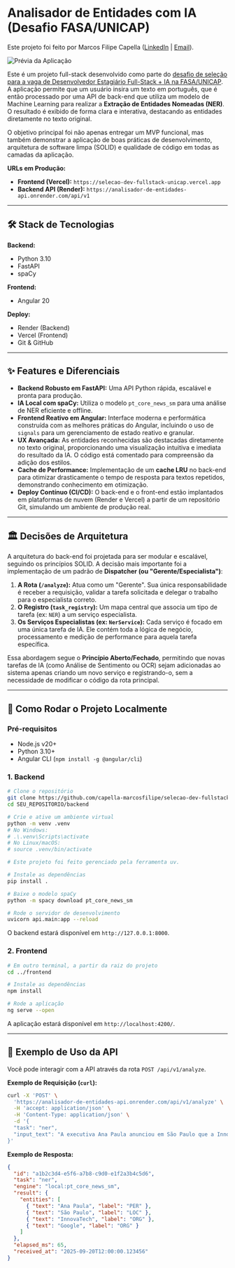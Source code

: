 # Analisador de Entidades com IA (Desafio FASA/UNICAP)

Este projeto foi feito por Marcos Filipe Capella ([LinkedIn](https://linkedin.com/in/capella-marcosfilipe) | [Email](mailto:marcosfilipe.gc@gmail.com)).

![Prévia da Aplicação](https://i.imgur.com/BfKXYGs.png)

Este é um projeto full-stack desenvolvido como parte do [desafio de seleção para a vaga de Desenvolvedor Estagiário Full-Stack + IA na FASA/UNICAP](https://github.com/FASA-UNICAP/selecao-dev-fullstack-ia-2025-09/). A aplicação permite que um usuário insira um texto em português, que é então processado por uma API de back-end que utiliza um modelo de Machine Learning para realizar a **Extração de Entidades Nomeadas (NER)**. O resultado é exibido de forma clara e interativa, destacando as entidades diretamente no texto original.

O objetivo principal foi não apenas entregar um MVP funcional, mas também demonstrar a aplicação de boas práticas de desenvolvimento, arquitetura de software limpa (SOLID) e qualidade de código em todas as camadas da aplicação.

**URLs em Produção:**
-   **Frontend (Vercel):** `https://selecao-dev-fullstack-unicap.vercel.app`
-   **Backend API (Render):** `https://analisador-de-entidades-api.onrender.com/api/v1`

---

## 🛠️ Stack de Tecnologias

**Backend:**
-   Python 3.10
-   FastAPI
-   spaCy

**Frontend:**
-   Angular 20

**Deploy:**
-   Render (Backend)
-   Vercel (Frontend)
-   Git & GitHub

---

## ✨ Features e Diferenciais

-   **Backend Robusto em FastAPI:** Uma API Python rápida, escalável e pronta para produção.
-   **IA Local com spaCy:** Utiliza o modelo `pt_core_news_sm` para uma análise de NER eficiente e offline.
-   **Frontend Reativo em Angular:** Interface moderna e performática construída com as melhores práticas do Angular, incluindo o uso de `signals` para um gerenciamento de estado reativo e granular.
-   **UX Avançada:** As entidades reconhecidas são destacadas diretamente no texto original, proporcionando uma visualização intuitiva e imediata do resultado da IA. O código está comentado para compreensão da adição dos estilos.
-   **Cache de Performance:** Implementação de um **cache LRU** no back-end para otimizar drasticamente o tempo de resposta para textos repetidos, demonstrando conhecimento em otimização.
-   **Deploy Contínuo (CI/CD):** O back-end e o front-end estão implantados em plataformas de nuvem (Render e Vercel) a partir de um repositório Git, simulando um ambiente de produção real.

---

## 🏛️ Decisões de Arquitetura

A arquitetura do back-end foi projetada para ser modular e escalável, seguindo os princípios SOLID. A decisão mais importante foi a implementação de um padrão de **Dispatcher (ou "Gerente/Especialista")**:

1.  **A Rota (`/analyze`):** Atua como um "Gerente". Sua única responsabilidade é receber a requisição, validar a tarefa solicitada e delegar o trabalho para o especialista correto.
2.  **O Registro (`task_registry`):** Um mapa central que associa um tipo de tarefa (ex: `NER`) a um serviço especialista.
3.  **Os Serviços Especialistas (ex: `NerService`):** Cada serviço é focado em uma única tarefa de IA. Ele contém toda a lógica de negócio, processamento e medição de performance para aquela tarefa específica.

Essa abordagem segue o **Princípio Aberto/Fechado**, permitindo que novas tarefas de IA (como Análise de Sentimento ou OCR) sejam adicionadas ao sistema apenas criando um novo serviço e registrando-o, sem a necessidade de modificar o código da rota principal.

---

## 🚀 Como Rodar o Projeto Localmente

### Pré-requisitos
-   Node.js v20+
-   Python 3.10+
-   Angular CLI (`npm install -g @angular/cli`)

### 1. Backend
```bash
# Clone o repositório
git clone https://github.com/capella-marcosfilipe/selecao-dev-fullstack-unicap
cd SEU_REPOSITORIO/backend

# Crie e ative um ambiente virtual
python -m venv .venv
# No Windows:
# .\.venv\Scripts\activate
# No Linux/macOS:
# source .venv/bin/activate

# Este projeto foi feito gerenciado pela ferramenta uv.

# Instale as dependências
pip install .

# Baixe o modelo spaCy
python -m spacy download pt_core_news_sm

# Rode o servidor de desenvolvimento
uvicorn api.main:app --reload
```
O backend estará disponível em `http://127.0.0.1:8000`.

### 2. Frontend
```bash
# Em outro terminal, a partir da raiz do projeto
cd ../frontend

# Instale as dependências
npm install

# Rode a aplicação
ng serve --open
```
A aplicação estará disponível em `http://localhost:4200/`.

---

## 📡 Exemplo de Uso da API

Você pode interagir com a API através da rota `POST /api/v1/analyze`.

**Exemplo de Requisição (`curl`):**
```bash
curl -X 'POST' \
  'https://analisador-de-entidades-api.onrender.com/api/v1/analyze' \
  -H 'accept: application/json' \
  -H 'Content-Type: application/json' \
  -d '{
  "task": "ner",
  "input_text": "A executiva Ana Paula anunciou em São Paulo que a InnovaTech firmou uma parceria com a Google."
}'
```

**Exemplo de Resposta:**
```json
{
  "id": "a1b2c3d4-e5f6-a7b8-c9d0-e1f2a3b4c5d6",
  "task": "ner",
  "engine": "local:pt_core_news_sm",
  "result": {
    "entities": [
      { "text": "Ana Paula", "label": "PER" },
      { "text": "São Paulo", "label": "LOC" },
      { "text": "InnovaTech", "label": "ORG" },
      { "text": "Google", "label": "ORG" }
    ]
  },
  "elapsed_ms": 65,
  "received_at": "2025-09-20T12:00:00.123456"
}
```
